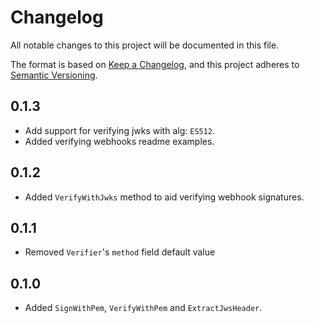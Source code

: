 # Changelog
All notable changes to this project will be documented in this file.

The format is based on [Keep a Changelog](https://keepachangelog.com/en/1.0.0/),
and this project adheres to [Semantic Versioning](https://semver.org/spec/v2.0.0.html).

## 0.1.3
* Add support for verifying jwks with alg: `ES512`.
* Added verifying webhooks readme examples.

## 0.1.2
* Added `VerifyWithJwks` method to aid verifying webhook signatures.

## 0.1.1
* Removed `Verifier`'s `method` field default value

## 0.1.0
* Added `SignWithPem`, `VerifyWithPem` and `ExtractJwsHeader`.
